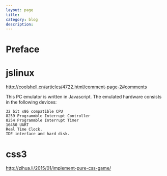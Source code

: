 ```yaml
---
layout: page
title:
category: blog
description:
---
```

# Preface

# jslinux
http://coolshell.cn/articles/4722.html/comment-page-2#comments

This PC emulator is written in Javascript. The emulated hardware consists in the following devices:

	32 bit x86 compatible CPU
	8259 Programmble Interrupt Controller
	8254 Programmble Interrupt Timer
	16450 UART
	Real Time Clock.
	IDE interface and hard disk.

# css3
http://zihua.li/2015/01/implement-pure-css-game/
